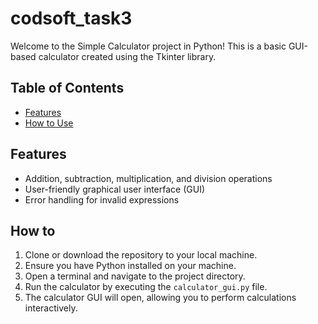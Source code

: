 # codsoft_task3 

Welcome to the Simple Calculator project in Python! This is a basic GUI-based calculator created using the Tkinter library. <br>

## Table of Contents <br>
- [Features](#features) <br>
- [How to Use](#how-to-use) 

## Features <br>
- Addition, subtraction, multiplication, and division operations <br>
- User-friendly graphical user interface (GUI) <br>
- Error handling for invalid expressions 

## How to  <br>
1. Clone or download the repository to your local machine. <br>
2. Ensure you have Python installed on your machine. <br>
3. Open a terminal and navigate to the project directory. <br>
4. Run the calculator by executing the `calculator_gui.py` file. <br>
5. The calculator GUI will open, allowing you to perform calculations interactively.


